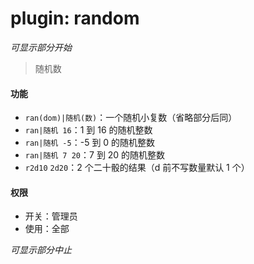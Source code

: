 # plugin: random

*可显示部分开始*

> 随机数

#### 功能

- `ran(dom)|随机(数)`：一个随机小复数（省略部分后同）
- `ran|随机 16`：1 到 16 的随机整数
- `ran|随机 -5`：-5 到 0 的随机整数
- `ran|随机 7 20`：7 到 20 的随机整数
- `r2d10` `2d20`：2 个二十骰的结果（d 前不写数量默认 1 个）

#### 权限

- 开关：管理员
- 使用：全部

*可显示部分中止*
